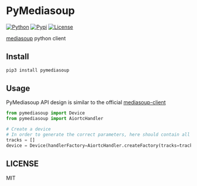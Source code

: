# PyMediasoup
[![Python](https://img.shields.io/pypi/pyversions/pymediasoup)](https://www.python.org/)
[![Pypi](https://img.shields.io/pypi/v/pymediasoup)](https://pypi.org/project/pymediasoup/)
[![License](https://img.shields.io/pypi/l/pymediasoup)](https://github.com/skymaze/pymediasoup/blob/main/LICENSE)


[mediasoup](https://mediasoup.org/) python client


## Install
```bash
pip3 install pymediasoup
```

## Usage
PyMediasoup API design is similar to the official [mediasoup-client](https://github.com/versatica/mediasoup-client)

```python
from pymediasoup import Device
from pymediasoup import AiortcHandler

# Create a device
# In order to generate the correct parameters, here should contain all the tracks you want to use
tracks = []
device = Device(handlerFactory=AiortcHandler.createFactory(tracks=tracks))
```

## LICENSE
MIT
